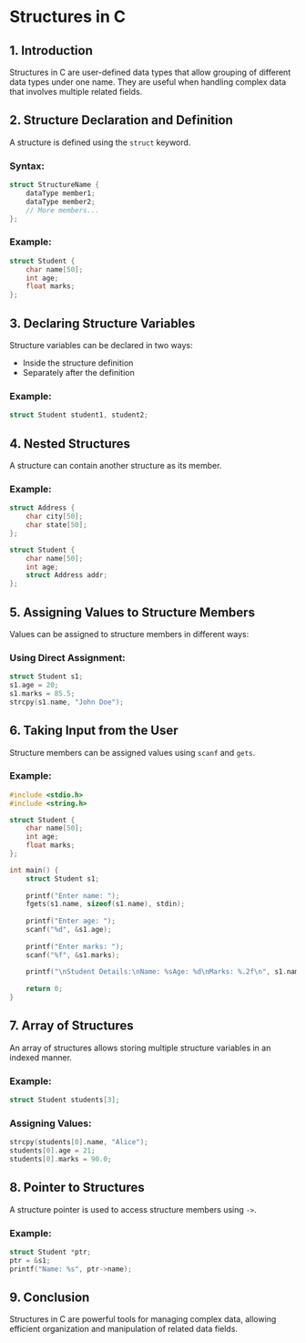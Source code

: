 # Structures in C

## 1. Introduction
Structures in C are user-defined data types that allow grouping of different data types under one name. They are useful when handling complex data that involves multiple related fields.

## 2. Structure Declaration and Definition
A structure is defined using the `struct` keyword.

### Syntax:
```c
struct StructureName {
    dataType member1;
    dataType member2;
    // More members...
};
```

### Example:
```c
struct Student {
    char name[50];
    int age;
    float marks;
};
```

## 3. Declaring Structure Variables
Structure variables can be declared in two ways:
- Inside the structure definition
- Separately after the definition

### Example:
```c
struct Student student1, student2;
```

## 4. Nested Structures
A structure can contain another structure as its member.

### Example:
```c
struct Address {
    char city[50];
    char state[50];
};

struct Student {
    char name[50];
    int age;
    struct Address addr;
};
```

## 5. Assigning Values to Structure Members
Values can be assigned to structure members in different ways:

### Using Direct Assignment:
```c
struct Student s1;
s1.age = 20;
s1.marks = 85.5;
strcpy(s1.name, "John Doe");
```

## 6. Taking Input from the User
Structure members can be assigned values using `scanf` and `gets`.

### Example:
```c
#include <stdio.h>
#include <string.h>

struct Student {
    char name[50];
    int age;
    float marks;
};

int main() {
    struct Student s1;
    
    printf("Enter name: ");
    fgets(s1.name, sizeof(s1.name), stdin);
    
    printf("Enter age: ");
    scanf("%d", &s1.age);
    
    printf("Enter marks: ");
    scanf("%f", &s1.marks);
    
    printf("\nStudent Details:\nName: %sAge: %d\nMarks: %.2f\n", s1.name, s1.age, s1.marks);
    
    return 0;
}
```

## 7. Array of Structures
An array of structures allows storing multiple structure variables in an indexed manner.

### Example:
```c
struct Student students[3];
```

### Assigning Values:
```c
strcpy(students[0].name, "Alice");
students[0].age = 21;
students[0].marks = 90.0;
```

## 8. Pointer to Structures
A structure pointer is used to access structure members using `->`.

### Example:
```c
struct Student *ptr;
ptr = &s1;
printf("Name: %s", ptr->name);
```

## 9. Conclusion
Structures in C are powerful tools for managing complex data, allowing efficient organization and manipulation of related data fields.


